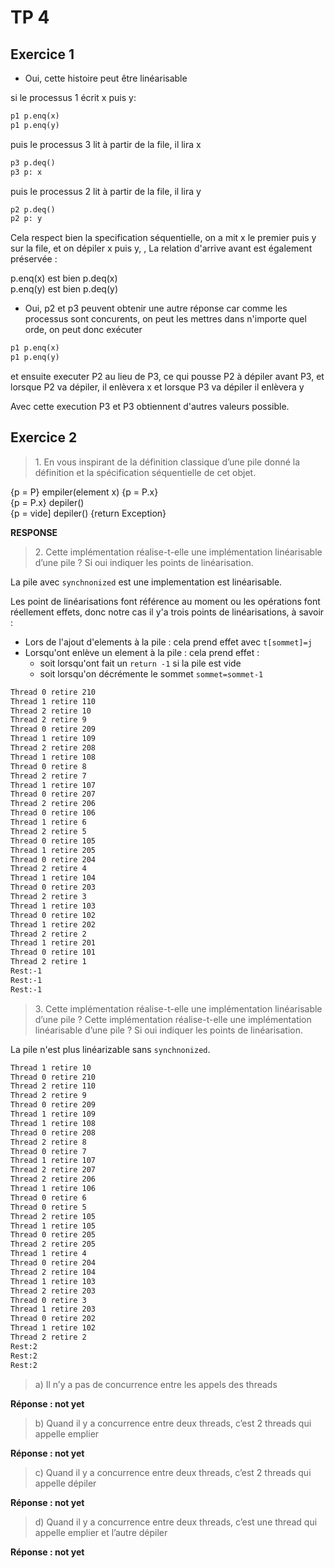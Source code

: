 # TP 4

## Exercice 1

-  Oui, cette histoire peut être linéarisable 

si le processus 1 écrit x puis y:   
```txt
p1 p.enq(x)
p1 p.enq(y)
```
    

puis le processus 3 lit à partir de la file, il lira x
```txt
p3 p.deq()
p3 p: x
```


puis le processus 2 lit à partir de la file, il  lira y
```txt
p2 p.deq()
p2 p: y
```
    

Cela respect bien la specification séquentielle, on a mit x le premier puis y sur la file, et on dépiler x puis y, , La relation d'arrive avant est également préservée :

p.enq(x) est bien p.deq(x)  
p.enq(y) est bien p.deq(y) 

- Oui, p2 et p3 peuvent obtenir une autre réponse car comme les processus sont concurents, on peut les mettres dans n'importe quel orde, on peut donc exécuter

```txt
p1 p.enq(x)
p1 p.enq(y)
```


et ensuite executer P2 au lieu de P3, ce qui pousse P2 à dépiler avant P3, et  lorsque P2 va dépiler, il enlèvera x et lorsque P3 va dépiler il enlèvera y

Avec cette execution P3 et P3 obtiennent d'autres valeurs possible.

## Exercice 2

> 1\. En vous inspirant de la définition classique d’une pile donné la définition et la spécification séquentielle de cet objet.

{p = P}    empiler(element x) {p = P.x}  
{p = P.x}  depiler()  
{p = vide] depiler() {return Exception}

**RESPONSE**

> 2\. Cette implémentation réalise-t-elle une implémentation linéarisable d’une pile ? Si oui indiquer les points de linéarisation.

La pile avec ```synchnonized``` est une implementation est linéarisable.

Les point de linéarisations font référence au moment ou les opérations font réellement effets, donc notre cas il y'a trois points de linéarisations, à savoir :  
- Lors de l'ajout d'elements à la pile : cela prend effet avec ```t[sommet]=j```  
- Lorsqu'ont enlève un element à la pile : cela prend effet :    
    - soit lorsqu'ont fait un ```return -1``` si la pile est vide  
    - soit lorsqu'on décrémente le sommet ```sommet=sommet-1```

```txt
Thread 0 retire 210
Thread 1 retire 110
Thread 2 retire 10
Thread 2 retire 9
Thread 0 retire 209
Thread 1 retire 109
Thread 2 retire 208
Thread 1 retire 108
Thread 0 retire 8
Thread 2 retire 7
Thread 1 retire 107
Thread 0 retire 207
Thread 2 retire 206
Thread 0 retire 106
Thread 1 retire 6
Thread 2 retire 5
Thread 0 retire 105
Thread 1 retire 205
Thread 0 retire 204
Thread 2 retire 4
Thread 1 retire 104
Thread 0 retire 203
Thread 2 retire 3
Thread 1 retire 103
Thread 0 retire 102
Thread 1 retire 202
Thread 2 retire 2
Thread 1 retire 201
Thread 0 retire 101
Thread 2 retire 1
Rest:-1
Rest:-1
Rest:-1
```


> 3\. Cette implémentation réalise-t-elle une implémentation linéarisable d’une pile ? Cette implémentation réalise-t-elle une implémentation linéarisable d’une pile ? Si oui indiquer les points de linéarisation.

La pile n'est plus linéarizable sans ```synchnonized```.

```txt
Thread 1 retire 10
Thread 0 retire 210
Thread 2 retire 110
Thread 2 retire 9
Thread 0 retire 209
Thread 1 retire 109
Thread 1 retire 108
Thread 0 retire 208
Thread 2 retire 8
Thread 0 retire 7
Thread 1 retire 107
Thread 2 retire 207
Thread 2 retire 206
Thread 1 retire 106
Thread 0 retire 6
Thread 0 retire 5
Thread 2 retire 105
Thread 1 retire 105
Thread 0 retire 205
Thread 2 retire 205
Thread 1 retire 4
Thread 0 retire 204
Thread 2 retire 104
Thread 1 retire 103
Thread 2 retire 203
Thread 0 retire 3
Thread 1 retire 203
Thread 0 retire 202
Thread 1 retire 102
Thread 2 retire 2
Rest:2
Rest:2
Rest:2
```

> a) Il n’y a pas de concurrence entre les appels des threads

**Réponse : not yet**

> b) Quand il y a concurrence entre deux threads, c’est 2 threads qui appelle emplier

**Réponse : not yet**

> c) Quand il y a concurrence entre deux threads, c’est 2 threads qui appelle dépiler

**Réponse : not yet**

> d) Quand il y a concurrence entre deux threads, c’est une thread qui appelle emplier et l’autre dépiler

**Réponse : not yet**